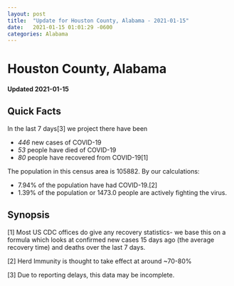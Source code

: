```yaml
---
layout: post
title:  "Update for Houston County, Alabama - 2021-01-15"
date:   2021-01-15 01:01:29 -0600
categories: Alabama
---
```


# Houston County, Alabama
#### Updated 2021-01-15

## Quick Facts

In the last 7 days[3] we project there have been
- *446* new cases of COVID-19
- *53* people have died of COVID-19
- *80* people have recovered from COVID-19[1]

The population in this census area is 105882. By our calculations:
- 7.94% of the population have had COVID-19.[2]
- 1.39% of the population or 1473.0 people are actively fighting the virus.

## Synopsis




[1] Most US CDC offices do give any recovery statistics- we base this on a formula which looks at confirmed new cases
15 days ago (the average recovery time) and deaths over the last 7 days.

[2] Herd Immunity is thought to take effect at around ~70-80%

[3] Due to reporting delays, this data may be incomplete.
 
    